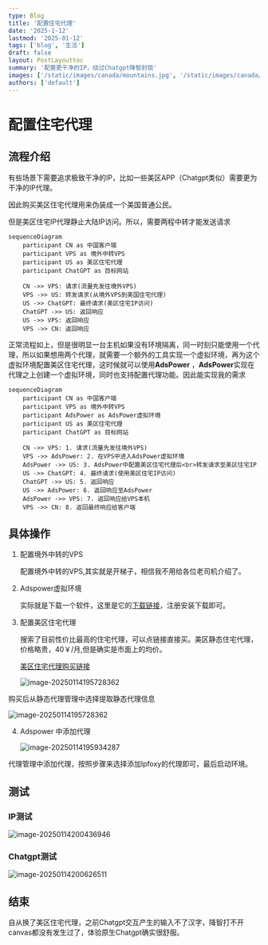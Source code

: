 ```yaml
---
type: Blog
title: '配置住宅代理'
date: '2025-1-12'
lastmod: '2025-01-12'
tags: ['blog', '生活']
draft: false
layout: PostLayouttoc
summary: '配置更干净的IP，绕过Chatgpt降智封锁'
images: ['/static/images/canada/mountains.jpg', '/static/images/canada/toronto.jpg']
authors: ['default']
---
```


# 配置住宅代理

## 流程介绍

有些场景下需要追求极致干净的IP，比如一些美区APP（Chatgpt类似）需要更为干净的IP代理。

因此购买美区住宅代理用来伪装成一个美国普通公民。

但是美区住宅IP代理静止大陆IP访问。所以，需要两程中转才能发送请求

```mermaid
sequenceDiagram
    participant CN as 中国客户端
    participant VPS as 境外中转VPS
    participant US as 美区住宅代理
    participant ChatGPT as 目标网站

    CN ->> VPS: 请求(流量先发往境外VPS)
    VPS ->> US: 转发请求(从境外VPS到美国住宅代理)
    US ->> ChatGPT: 最终请求(美区住宅IP访问)
    ChatGPT ->> US: 返回响应
    US ->> VPS: 返回响应
    VPS ->> CN: 返回响应

```

正常流程如上，但是很明显一台主机如果没有环境隔离，同一时刻只能使用一个代理，所以如果想用两个代理，就需要一个额外的工具实现一个虚拟环境，再为这个虚拟环境配置美区住宅代理，这时候就可以使用**AdsPower** ，**AdsPower**实现在代理之上创建一个虚拟环境，同时也支持配置代理功能。因此能实现我的需求

```mermaid
sequenceDiagram
    participant CN as 中国客户端
    participant VPS as 境外中转VPS
    participant AdsPower as AdsPower虚拟环境
    participant US as 美区住宅代理
    participant ChatGPT as 目标网站

    CN ->> VPS: 1. 请求(流量先发往境外VPS)
    VPS ->> AdsPower: 2. 在VPS中进入AdsPower虚拟环境
    AdsPower ->> US: 3. AdsPower中配置美区住宅代理后<br>转发请求至美区住宅IP
    US ->> ChatGPT: 4. 最终请求(使用美区住宅IP访问)
    ChatGPT ->> US: 5. 返回响应
    US ->> AdsPower: 6. 返回响应至AdsPower
    AdsPower ->> VPS: 7. 返回响应给VPS本机
    VPS ->> CN: 8. 返回最终响应给客户端

```

## 具体操作

1. 配置境外中转的VPS

   配置境外中转的VPS,其实就是开梯子，相信我不用给各位老司机介绍了。

2. Adspower虚拟环境

   实际就是下载一个软件，这里是它的[下载链接](https://share.adspower.net/ZdMfcK)，注册安装下载即可。

3. 配置美区住宅代理

   搜索了目前性价比最高的住宅代理，可以点链接直接买。美区静态住宅代理，价格略贵，40￥/月,但是确实是市面上的均价。

   [美区住宅代理购买链接](https://referral.ipfoxy.com/Vz8Ju8)

   ![image-20250114195728362](https://yyhimage.oss-cn-shanghai.aliyuncs.com/img/image-20250114195728362.png)

购买后从静态代理管理中选择提取静态代理信息

![image-20250114195728362](https://yyhimage.oss-cn-shanghai.aliyuncs.com/img/image-20250114195728362.png)

4. Adspower 中添加代理

   ![image-20250114195934287](https://yyhimage.oss-cn-shanghai.aliyuncs.com/img/image-20250114195934287.png)

代理管理中添加代理，按照步骤来选择添加Ipfoxy的代理即可，最后启动环境。

## 测试

### IP测试

![image-20250114200436946](https://yyhimage.oss-cn-shanghai.aliyuncs.com/img/image-20250114200436946.png)

### Chatgpt测试

![image-20250114200626511](https://yyhimage.oss-cn-shanghai.aliyuncs.com/img/image-20250114200626511.png)

## 结束

自从换了美区住宅代理，之前Chatgpt交互产生的输入不了汉字，降智打不开canvas都没有发生过了，体验原生Chatgpt确实很舒服。

